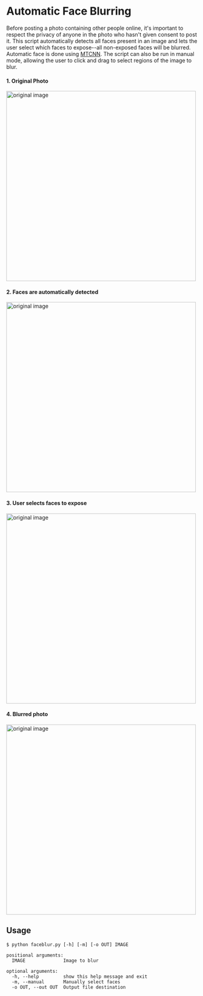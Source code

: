 # Automatic Face Blurring

Before posting a photo containing other people online, it's important to respect the privacy of anyone in the photo who hasn't given consent to post it. This script automatically detects all faces present in an image and lets the user select which faces to expose--all non-exposed faces will be blurred. Automatic face is done using [MTCNN](https://pypi.org/project/mtcnn/). The script can also be run in manual mode, allowing the user to click and drag to select regions of the image to blur.

#### 1. Original Photo
<img src="https://github.com/ryanjlittle/Face-Blur/blob/main/images/original.jpg?raw=true" alt="original image" width="500"/>

#### 2. Faces are automatically detected
<img src="https://github.com/ryanjlittle/Face-Blur/blob/main/images/facesdetected.jpg?raw=true" alt="original image" width="500"/>

#### 3. User selects faces to expose
<img src="https://github.com/ryanjlittle/Face-Blur/blob/main/images/facesselected.jpg?raw=true" alt="original image" width="500"/>

#### 4. Blurred photo 
<img src="https://github.com/ryanjlittle/Face-Blur/blob/main/images/blurred.jpg?raw=true" alt="original image" width="500"/>

## Usage
```
$ python faceblur.py [-h] [-m] [-o OUT] IMAGE

positional arguments:
  IMAGE              Image to blur

optional arguments:
  -h, --help         show this help message and exit
  -m, --manual       Manually select faces
  -o OUT, --out OUT  Output file destination
```
